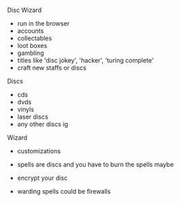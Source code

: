 Disc Wizard

- run in the browser
- accounts
- collectables
- loot boxes
- gambling
- titles like 'disc jokey', 'hacker', 'turing complete'
- craft new staffs or discs

Discs
- cds
- dvds
- vinyls 
- laser discs
- any other discs ig

Wizard
- customizations

- spells are discs and you have to burn the spells maybe
- encrypt your disc
- warding spells could be firewalls
